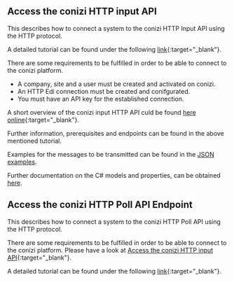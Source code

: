 ## Access the conizi HTTP input API

This describes how to connect a system to the conizi HTTP Input API using the HTTP protocol.

A detailed tutorial can be found under the following [link](howto-conizi-http-input-api.pdf){:target="_blank"}.

There are some requirements to be fulfilled in order to be able to connect to the conizi platform.

* A company, site and a user must be created and activated on conizi.
* An HTTP Edi connection must be created and conifgurated.
* You must have an API key for the established connection.

A short overview of the conizi input HTTP API culd be found [here online](https://preproduction.dev.conizi.io/api/input/swagger/index.html){:target="_blank"}.

Further information, prerequisites and endpoints can be found in the above mentioned tutorial.

Examples for the messages to be transmitted can be found in the [JSON examples](../semantic-models/examples/index.md).

Further documentation on the C# models and properties, can be obtained [here](../semantic-models/site/index.html).

## Access the conizi HTTP Poll API Endpoint

This describes how to connect a system to the conizi HTTP Poll API using the HTTP protocol.

There are some requirements to be fulfilled in order to be able to connect to the conizi platform. Please have a look at [Access the conizi HTTP input API](https://git.fleetboard-logistics.com/snippets/14){:target="_blank"}.

A detailed tutorial can be found under the following [link](https://git.fleetboard-logistics.com/snippets/14){:target="_blank"}.

<script src="https://git.fleetboard-logistics.com/snippets/14.js"></script>